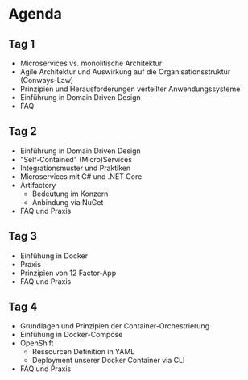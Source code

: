 # Agenda

## Tag 1

- Microservices vs. monolitische Architektur
- Agile Architektur und Auswirkung auf die Organisationsstruktur (Conways-Law)
- Prinzipien und Herausforderungen verteilter Anwendungssysteme
- Einführung in Domain Driven Design
- FAQ

## Tag 2

- Einführung in Domain Driven Design
- "Self-Contained" (Micro)Services
- Integrationsmuster und Praktiken
- Microservices mit C# und .NET Core
- Artifactory
  - Bedeutung im Konzern
  - Anbindung via NuGet
- FAQ und Praxis

## Tag 3

- Einfühung in Docker
- Praxis
- Prinzipien von 12 Factor-App
- FAQ und Praxis

## Tag 4

- Grundlagen und Prinzipien der Container-Orchestrierung
- Einfühung in Docker-Compose
- OpenShift
  - Ressourcen Definition in YAML
  - Deployment unserer Docker Container via CLI
- FAQ und Praxis
